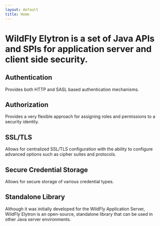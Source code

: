 ```yaml
---
layout: default
title: Home
---
```


<!--div class="large-title">
  <h1>WildFly Elytron</h1>
</div-->  

<h1 class="title">
Wild<b>Fly</b> Elytron is a set of Java APIs and SPIs for application server and client side security.
</h1>

<div class="grid-wrapper">
  <div class="grid__item width-12-12 home-section">
    <div class="callout grey tablet-fullwidth">
      <h2>Authentication</h2>
      <p>Provides both HTTP and SASL based authentication mechanisms.</p>
    </div>
    <div class="callout blue tablet-fullwidth">
      <h2>Authorization</h2>
      <p>Provides a very flexible approach for assigning roles and permissions to a security identity.</p>
    </div>
    <div class="callout grey tablet-fullwidth">
      <h2>SSL/TLS</h2>
      <p>Allows for centralized SSL/TLS configuration with the ability to configure advanced options such as cipher suites and protocols.</p>
    </div>
    <div class="callout blue tablet-fullwidth">
       <h2>Secure Credential Storage</h2>
       <p>Allows for secure storage of various credential types.</p>
    </div>
    <div class="callout grey tablet-fullwidth">
        <h2>Standalone Library</h2>
        <p>Although it was initially developed for the WildFly Application Server, WildFly Elytron is an open-source,
           standalone library that can be used in other Java server environments.</p>
    </div>
  </div>
</div>
